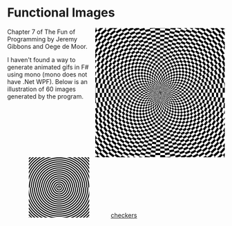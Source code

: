# Functional Images

<img align="right" src="test.png" width="300" />

Chapter 7 of The Fun of Programming by Jeremy Gibbons and Oege de Moor.

I haven't found a way to generate animated gifs in F# using mono (mono does not have .Net WPF). Below is an illustration of 60 images generated by the program.

<img src="polarchecker.gif" height="140" hspace="50"/>[checkers](polarchecker.gif)
